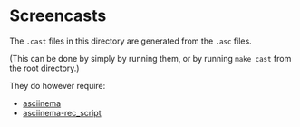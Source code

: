 # Screencasts
The `.cast` files in this directory are generated from the `.asc` files.

(This can be done by simply by running them, or by running `make cast` from the root directory.)

They do however require:
 * [asciinema](https://asciinema.org)
 * [asciinema-rec_script](https://github.com/zechris/asciinema-rec_script)

